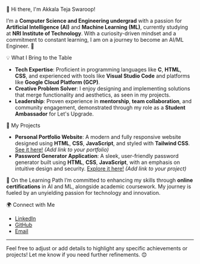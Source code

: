 👋 Hi there, I'm Akkala Teja Swaroop!

I’m a **Computer Science and Engineering undergrad** with a passion for **Artificial Intelligence (AI)** and **Machine Learning (ML)**, currently studying at **NRI Institute of Technology**. With a curiosity-driven mindset and a commitment to constant learning, I am on a journey to become an AI/ML Engineer. 🚀

 💡 What I Bring to the Table
- **Tech Expertise**: Proficient in programming languages like **C**, **HTML**, **CSS**, and experienced with tools like **Visual Studio Code** and platforms like **Google Cloud Platform (GCP)**.
- **Creative Problem Solver**: I enjoy designing and implementing solutions that merge functionality and aesthetics, as seen in my projects.
- **Leadership**: Proven experience in **mentorship**, **team collaboration**, and community engagement, demonstrated through my role as a **Student Ambassador** for Let's Upgrade.

 🔧 My Projects
- **Personal Portfolio Website**: A modern and fully responsive website designed using **HTML**, **CSS**, **JavaScript**, and styled with **Tailwind CSS**. [See it here!](#) *(Add link to your portfolio)*
- **Password Generator Application**: A sleek, user-friendly password generator built using **HTML**, **CSS**, **JavaScript**, with an emphasis on intuitive design and security. [Explore it here!](#) *(Add link to your project)*

🌱 On the Learning Path
I’m committed to enhancing my skills through **online certifications** in AI and ML, alongside academic coursework. My journey is fueled by an unyielding passion for technology and innovation.

🌍 Connect with Me
- [LinkedIn](https://linkedin.com/in/akkalatejaswaroop)
- [GitHub](https://github.com/akkalatejaswaroop)
- [Email](mailto:tejaswaroopakkala@gmail.com)

---

Feel free to adjust or add details to highlight any specific achievements or projects! Let me know if you need further refinements. 😊
